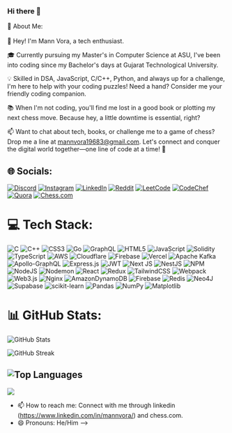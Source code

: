 ### Hi there 👋
💫 About Me:
</br></br>
👋 Hey! I'm Mann Vora, a tech enthusiast.

🎓 Currently pursuing my Master's in Computer Science at ASU, I've been into coding since my Bachelor's days at Gujarat Technological University.

💡 Skilled in DSA, JavaScript, C/C++, Python, and always up for a challenge, I'm here to help with your coding puzzles! Need a hand? Consider me your friendly coding companion.

📚 When I'm not coding, you'll find me lost in a good book or plotting my next chess move. Because hey, a little downtime is essential, right?

📫 Want to chat about tech, books, or challenge me to a game of chess? Drop me a line at mannvora19683@gmail.com. Let's connect and conquer the digital world together—one line of code at a time! 🚀

## 🌐 Socials:
[![Discord](https://img.shields.io/badge/Discord-%237289DA.svg?logo=discord&logoColor=white)](https://discord.gg/mannvora19683) 
[![Instagram](https://img.shields.io/badge/Instagram-%23E4405F.svg?logo=Instagram&logoColor=white)](https://instagram.com/Mann_Vora1729) 
[![LinkedIn](https://img.shields.io/badge/LinkedIn-%230077B5.svg?logo=linkedin&logoColor=white)](https://linkedin.com/in/Mann%20Vora) 
[![Reddit](https://img.shields.io/badge/Reddit-%23FF4500.svg?logo=Reddit&logoColor=white)](https://reddit.com/user/u/mann19683) 
[![LeetCode](https://img.shields.io/badge/LeetCode-%23FFA116.svg?logo=LeetCode&logoColor=white)](https://leetcode.com/mann19683/)
[![CodeChef](https://img.shields.io/badge/CodeChef-%235B4638.svg?logo=CodeChef&logoColor=white)](https://www.codechef.com/users/mann19683)
[![Quora](https://img.shields.io/badge/Quora-%23B92B27.svg?logo=Quora&logoColor=white)](https://www.quora.com/profile/Mann-Vora)
[![Chess.com](https://img.shields.io/badge/Chess.com-%2300A0FF.svg?logo=Chess.com&logoColor=white)](https://www.chess.com/member/mannvora)



# 💻 Tech Stack:
![C](https://img.shields.io/badge/c-%2300599C.svg?style=for-the-badge&logo=c&logoColor=white) ![C++](https://img.shields.io/badge/c++-%2300599C.svg?style=for-the-badge&logo=c%2B%2B&logoColor=white) ![CSS3](https://img.shields.io/badge/css3-%231572B6.svg?style=for-the-badge&logo=css3&logoColor=white) ![Go](https://img.shields.io/badge/go-%2300ADD8.svg?style=for-the-badge&logo=go&logoColor=white) ![GraphQL](https://img.shields.io/badge/-GraphQL-E10098?style=for-the-badge&logo=graphql&logoColor=white) ![HTML5](https://img.shields.io/badge/html5-%23E34F26.svg?style=for-the-badge&logo=html5&logoColor=white) ![JavaScript](https://img.shields.io/badge/javascript-%23323330.svg?style=for-the-badge&logo=javascript&logoColor=%23F7DF1E) ![Solidity](https://img.shields.io/badge/Solidity-%23363636.svg?style=for-the-badge&logo=solidity&logoColor=white) ![TypeScript](https://img.shields.io/badge/typescript-%23007ACC.svg?style=for-the-badge&logo=typescript&logoColor=white) ![AWS](https://img.shields.io/badge/AWS-%23FF9900.svg?style=for-the-badge&logo=amazon-aws&logoColor=white) ![Cloudflare](https://img.shields.io/badge/Cloudflare-F38020?style=for-the-badge&logo=Cloudflare&logoColor=white) ![Firebase](https://img.shields.io/badge/firebase-%23039BE5.svg?style=for-the-badge&logo=firebase) ![Vercel](https://img.shields.io/badge/vercel-%23000000.svg?style=for-the-badge&logo=vercel&logoColor=white) ![Apache Kafka](https://img.shields.io/badge/Apache%20Kafka-000?style=for-the-badge&logo=apachekafka) ![Apollo-GraphQL](https://img.shields.io/badge/-ApolloGraphQL-311C87?style=for-the-badge&logo=apollo-graphql) ![Express.js](https://img.shields.io/badge/express.js-%23404d59.svg?style=for-the-badge&logo=express&logoColor=%2361DAFB) ![JWT](https://img.shields.io/badge/JWT-black?style=for-the-badge&logo=JSON%20web%20tokens) ![Next JS](https://img.shields.io/badge/Next-black?style=for-the-badge&logo=next.js&logoColor=white) ![NestJS](https://img.shields.io/badge/nestjs-%23E0234E.svg?style=for-the-badge&logo=nestjs&logoColor=white) ![NPM](https://img.shields.io/badge/NPM-%23CB3837.svg?style=for-the-badge&logo=npm&logoColor=white) ![NodeJS](https://img.shields.io/badge/node.js-6DA55F?style=for-the-badge&logo=node.js&logoColor=white) ![Nodemon](https://img.shields.io/badge/NODEMON-%23323330.svg?style=for-the-badge&logo=nodemon&logoColor=%BBDEAD) ![React](https://img.shields.io/badge/react-%2320232a.svg?style=for-the-badge&logo=react&logoColor=%2361DAFB) ![Redux](https://img.shields.io/badge/redux-%23593d88.svg?style=for-the-badge&logo=redux&logoColor=white) ![TailwindCSS](https://img.shields.io/badge/tailwindcss-%2338B2AC.svg?style=for-the-badge&logo=tailwind-css&logoColor=white) ![Webpack](https://img.shields.io/badge/webpack-%238DD6F9.svg?style=for-the-badge&logo=webpack&logoColor=black) ![Web3.js](https://img.shields.io/badge/web3.js-F16822?style=for-the-badge&logo=web3.js&logoColor=white) ![Nginx](https://img.shields.io/badge/nginx-%23009639.svg?style=for-the-badge&logo=nginx&logoColor=white) ![AmazonDynamoDB](https://img.shields.io/badge/Amazon%20DynamoDB-4053D6?style=for-the-badge&logo=Amazon%20DynamoDB&logoColor=white) ![Firebase](https://img.shields.io/badge/Firebase-039BE5?style=for-the-badge&logo=Firebase&logoColor=white) ![Redis](https://img.shields.io/badge/redis-%23DD0031.svg?style=for-the-badge&logo=redis&logoColor=white) ![Neo4J](https://img.shields.io/badge/Neo4j-008CC1?style=for-the-badge&logo=neo4j&logoColor=white) ![Supabase](https://img.shields.io/badge/Supabase-3ECF8E?style=for-the-badge&logo=supabase&logoColor=white) ![scikit-learn](https://img.shields.io/badge/scikit--learn-%23F7931E.svg?style=for-the-badge&logo=scikit-learn&logoColor=white) ![Pandas](https://img.shields.io/badge/pandas-%23150458.svg?style=for-the-badge&logo=pandas&logoColor=white) ![NumPy](https://img.shields.io/badge/numpy-%23013243.svg?style=for-the-badge&logo=numpy&logoColor=white) ![Matplotlib](https://img.shields.io/badge/Matplotlib-%23ffffff.svg?style=for-the-badge&logo=Matplotlib&logoColor=black)
# 📊 GitHub Stats:
![GitHub Stats](https://github-readme-stats.vercel.app/api?username=mannvora&theme=dark&hide_border=false&include_all_commits=false&count_private=false)

![GitHub Streak](https://github-readme-streak-stats.herokuapp.com/?user=mannvora&theme=dark&hide_border=false)

![Top Languages](https://github-readme-stats.vercel.app/api/top-langs/?username=mannvora&theme=dark&hide_border=false&include_all_commits=false&count_private=false&layout=compact)
---
[![](https://visitcount.itsvg.in/api?id=mannvora&icon=0&color=0)](https://visitcount.itsvg.in)

<!-- Proudly created with GPRM ( https://gprm.itsvg.in ) -->
- 📫 How to reach me: Connect with me through linkedin (https://www.linkedin.com/in/mannvora/) and chess.com.
- 😄 Pronouns: He/Him
-->
